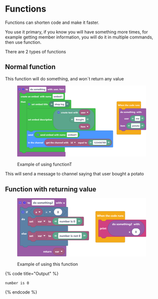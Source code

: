 # Functions

Functions can shorten code and make it faster.

You use it primary, if you know you will have something more times, for example getting member information, you will do it in multiple commands, then use function.

There are 2 types of functions

## Normal function

This function will do something, and won´t return any value

<figure><img src="../../.gitbook/assets/screenshot - 2022-10-24T131607.197.png" alt=""><figcaption><p>Example of using functionT</p></figcaption></figure>

This will send a message to channel saying that user bought a potato

## Function with returning value

<figure><img src="../../.gitbook/assets/screenshot - 2022-10-24T131227.947.png" alt=""><figcaption><p>Example of using this function</p></figcaption></figure>

{% code title="Output" %}
```
number is 0
```
{% endcode %}
